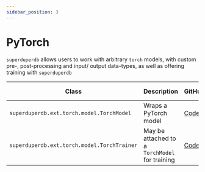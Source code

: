 ```yaml
---
sidebar_position: 3
---
```


# PyTorch

`superduperdb` allows users to work with arbitrary `torch` models, with custom pre-, post-processing and input/ output data-types,
as well as offering training with `superduperdb`


| Class | Description | GitHub | API-docs |
| --- | --- | --- | --- |
| `superduperdb.ext.torch.model.TorchModel` | Wraps a PyTorch model | [Code](https://github.com/SuperDuperDB/superduperdb/blob/main/superduperdb/ext/torch/model.py) | [Docs](/docs/api/ext/torch/model#torchmodel-1) |
| `superduperdb.ext.torch.model.TorchTrainer` | May be attached to a `TorchModel` for training | [Code](https://github.com/SuperDuperDB/superduperdb/blob/main/superduperdb/ext/torch/training.py) | [Docs](/docs/api/ext/torch/training#torchtrainer)